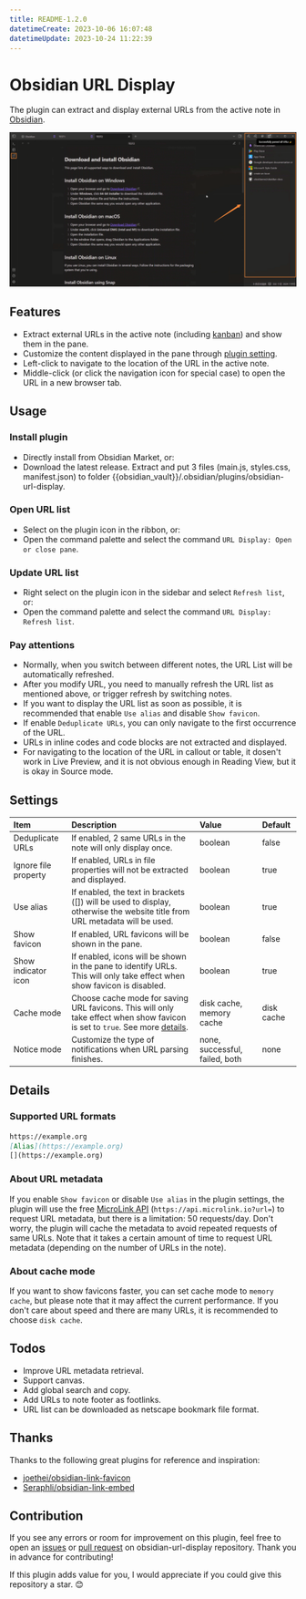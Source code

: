 ```yaml
---
title: README-1.2.0
datetimeCreate: 2023-10-06 16:07:48
datetimeUpdate: 2023-10-24 11:22:39
---
```

# Obsidian URL Display

The plugin can extract and display external URLs from the active note in [Obsidian](https://obsidian.md/).

![demo](https://github.com/lin-stephanie/obsidian-url-display/blob/main/docs/demo.png)
## Features

- Extract external URLs in the active note (including [kanban](https://github.com/mgmeyers/obsidian-kanban)) and show them in the pane.
- Customize the content displayed in the pane through [plugin setting](#settings). 
- Left-click to navigate to the location of the URL in the active note.
- Middle-click (or click the navigation icon for special case) to open the URL in a new browser tab.
## Usage

### Install plugin

- Directly install from Obsidian Market, or:
- Download the latest release. Extract and put 3 files (main.js,  styles.css, manifest.json) to folder {{obsidian_vault}}/.obsidian/plugins/obsidian-url-display.

### Open URL list

- Select on the plugin icon in the ribbon, or:
- Open the command palette and select the command `URL Display: Open or close pane`.

### Update URL list

- Right select on the plugin icon in the sidebar and select `Refresh list`, or:
- Open the command palette and select the command `URL Display: Refresh list`.

### Pay attentions

- Normally, when you switch between different notes, the URL List will be automatically refreshed.
- After you modify URL, you need to manually refresh the URL list as mentioned above, or trigger refresh by switching notes.
- If you want to display the URL list as soon as possible, it is recommended that enable `Use alias` and disable `Show favicon`.
- If enable `Deduplicate URLs`, you can only navigate to the first occurrence of the URL.
- URLs in inline codes and code blocks are not extracted and displayed.
- For navigating to the location of the URL in callout or table, it dosen't work in Live Preview, and it is not obvious enough in Reading View, but it is okay in Source mode.
## Settings

|           Item                                  |           Description                                                                                                                                                                                                                                                                         |        Value                                       |           Default                |
|:------------------------------------------------|:----------------------------------------------------------------------------------------------------------------------------------------------------------------------------------------------------------------------------------------------------------------------------------------------|:---------------------------------------------------|:---------------------------------|
|           Deduplicate URLs                      |          If enabled, 2 same URLs in the note will only display once.                                                                                                                                                                                                                          |        boolean                                     |  false                           |
| Ignore file property                            | If enabled, URLs in file properties will not be extracted and displayed.                                                                                                                                                                                                                      | boolean                                            | true                             |
|           Use alias                             | If enabled, the text in brackets ([]) will be used to display, otherwise the website title from URL metadata will be used.                                                                                                                                                                    |        boolean                                     |           true                   |
|          Show favicon                           |          If enabled, URL favicons will be shown in the pane.                                                                                                                                                                                                                                  |        boolean                                     |           false                  |
| Show indicator icon                             | If enabled, icons will be shown in the pane to identify URLs. This will only take effect when show favicon is disabled.                                                                                                                                                                       | boolean                                            | true                             |
|           Cache mode                            |           Choose cache mode for saving URL favicons.&nbsp;This will only take effect when show favicon is set to  `true`. See more [details](#about-cache-mode).<br>                                                                                                                          |        disk cache, memory cache                    |           disk cache             |
|         Notice mode                             | Customize the type of notifications when URL parsing finishes.                                                                                                                                                                                                                                |        none, successful, failed, both&nbsp;        |         none                     |  

## Details

### Supported URL formats

```md
https://example.org
[Alias](https://example.org)
[](https://example.org)
```

### About URL metadata

If you enable `Show favicon` or disable `Use alias` in the plugin settings, the plugin will use the free [MicroLink API](https://microlink.io) (`https://api.microlink.io?url=`) to request URL metadata, but there is a limitation: 50 requests/day. Don't worry, the plugin will cache the metadata to avoid repeated requests of same URLs. Note that it takes a certain amount of time to request URL metadata (depending on the number of URLs in the note). 

### About cache mode

If you want to show favicons faster, you can set cache mode to `memory cache`, but please note that it may affect the current performance. If you don't care about speed and there are many URLs, it is recommended to choose `disk cache`.

## Todos

- Improve URL metadata retrieval.
- Support canvas.
- Add global search and copy.
- Add URLs to note footer as footlinks.
- URL list can be downloaded as netscape bookmark file format.

## Thanks

Thanks to the following great plugins for reference and inspiration:
- [joethei/obsidian-link-favicon](https://github.com/joethei/obsidian-link-favicon)
- [Seraphli/obsidian-link-embed](https://github.com/Seraphli/obsidian-link-embed)

## Contribution

If you see any errors or room for improvement on this plugin, feel free to open an [issues](https://github.com/lin-stephanie/obsidian-url-display/issues) or [pull request](https://github.com/lin-stephanie/obsidian-url-display/pulls) on obsidian-url-display repository. Thank you in advance for contributing! 

If this plugin adds value for you, I would appreciate if you could give this repository a star. 😊

